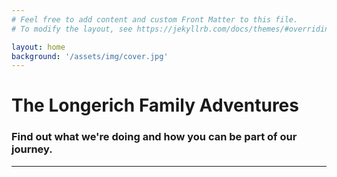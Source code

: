 ```yaml
---
# Feel free to add content and custom Front Matter to this file.
# To modify the layout, see https://jekyllrb.com/docs/themes/#overriding-theme-defaults

layout: home
background: '/assets/img/cover.jpg'
---
```


# The Longerich Family Adventures

### Find out what we're doing and how you can be part of our journey.

<hr>
